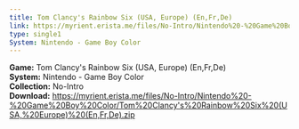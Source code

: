 ```yaml
---
title: Tom Clancy's Rainbow Six (USA, Europe) (En,Fr,De)
link: https://myrient.erista.me/files/No-Intro/Nintendo%20-%20Game%20Boy%20Color/Tom%20Clancy's%20Rainbow%20Six%20(USA,%20Europe)%20(En,Fr,De).zip
type: single1
System: Nintendo - Game Boy Color
---
```

<b>Game:</b> Tom Clancy's Rainbow Six (USA, Europe) (En,Fr,De)<br>
<b>System:</b> Nintendo - Game Boy Color<br>
<b>Collection:</b> No-Intro<br>
<b>Download:</b> https://myrient.erista.me/files/No-Intro/Nintendo%20-%20Game%20Boy%20Color/Tom%20Clancy's%20Rainbow%20Six%20(USA,%20Europe)%20(En,Fr,De).zip
